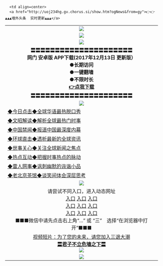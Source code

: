 <table>
<tr>
  <td align=center><img src="https://github.com/gyhhx/image-upload/blob/master/new1.jpg" />
  </td>
  </tr>
  <tr>
  <td align=center><img src="https://github.com/gyy/image/blob/master/wechat%20advise.jpg" /></td>
  </tr>
  <tr>
    <td align=center><img src="https://github.com/gyhhx/image-upload/blob/master/gy1-wxsm.png" /></td>
  </tr>
   <tr>
    <td align=center>
 <b>〓〓〓〓〓〓〓〓〓〓〓〓〓〓〓〓〓〓〓〓〓<br/>网门  安卓版 APP下载(2017年12月13日 更新版）<br/> ●长期访问<br/> ●一键翻墙<br/>  ●不限时长<br/> 
 <a href="http://t.cn/RTkHemx">👉<b>点我下载</a><br/>〓〓〓〓〓〓〓〓〓〓〓〓〓〓〓〓〓〓〓〓〓<br/>
    </td>
    </tr>
 
      <td align=center> 
      <a href="http://uoj234hg.gv.chorus.si/show.htm?ogNews&from=gy">👉👉▲▲▲墙外头条  实时更新▲▲▲</a>
  </tr>
    <tr>
    <td align=center><img src="https://github.com/gyhhx/image-upload/blob/master/shipin.jpg" /></td>
  </tr>
 <tr>
   <td align=left> 
<a href="http://4534634.wx.tq.xn--lavamki-9wa.fi/show.htm?c816850&from=gy">◆今日点击◆全球华语最热脱口秀</a><br/>
    </td>
  </tr>
  <tr>
   <td align=left>
<a href="http://4534634.wx.tq.xn--lavamki-9wa.fi/show.htm?c816857&from=gy">◆文昭解读◆解析全球最热门时事</a><br/>
    </td>
  </tr>
  <tr>
  <td align=left>
<a href="http://4534634.wx.tq.xn--lavamki-9wa.fi/show.htm?c816860&from=gy">◆中国禁闻◆报道中国最深度内幕</a><br/>
   </tr>
  <tr>
     <td align=left>
<a href="http://4534634.wx.tq.xn--lavamki-9wa.fi/show.htm?c816855&from=gy">◆环球直击◆透析最新的全球资讯</a><br/>
   </tr>
   <tr>
      <td align=left>
<a href="http://4534634.wx.tq.xn--lavamki-9wa.fi/show.htm?c816851&from=gy">◆世事关心◆关注全球新闻之焦点</a><br/>
   </tr>
   <tr>
     <td align=left>
<a href="http://4534634.wx.tq.xn--lavamki-9wa.fi/show.htm?c816852&from=gy">◆热点互动◆把握时事热点的脉动</a><br/>
   </tr>
   <tr>
      <td align=left>
<a href="http://4534634.wx.tq.xn--lavamki-9wa.fi/show.htm?c816694&from=gy">◆雷人网事◆讽刺幽默的诙谐小品</a><br/>
   </tr>
   <tr>
    <td align=left>
<a href="http://4534634.wx.tq.xn--lavamki-9wa.fi/show.htm?c816650&from=gy">◆老北京茶馆◆谈笑间体会深层思考</a><br/>
   </tr>
    <tr>
    <td align=center><img src="https://github.com/gyhhx/image-upload/blob/master/tongdao2.jpg" /></td>
  </tr>
   <tr>
    <td align=center>请尝试不同入口，进入动态网址<br/>
      <a target="_blank" href="https://s3.ap-south-1.amazonaws.com/ogatem/show.htm?from=gy">入口</a>
      <a target="_blank" href="https://s3.ap-northeast-2.amazonaws.com/ogates/show.htm?from=gy">入口</a>
      <a target="_blank" href="https://s3.amazonaws.com/ogate/show.htm?from=gy">入口</a><br/>
      <a target="_blank" href="https://s3-us-west-1.amazonaws.com/ogaten/show.htm?from=gy">入口</a>
      <a target="_blank" href="https://s3.us-east-2.amazonaws.com/ogateh/show.htm?from=gy">入口</a>
      <a target="_blank" href="https://s3.eu-central-1.amazonaws.com/ogatef/show.htm?from=gy">入口</a><br/>     
      <a target="_blank" href="https://s3.eu-west-2.amazonaws.com/ogatel/show.htm?from=gy">入口</a>
      <a target="_blank" href="https://s3.ca-central-1.amazonaws.com/ogatec/show.htm?from=gy">入口</a>
      <a target="_blank" href="https://s3-ap-southeast-2.amazonaws.com/ogatey/show.htm?from=gy">入口</a><br/>
      ■■■微信中请先点击右上角“...” 或 “三”　选择“在浏览器中打开”■■■<b><br/>
    </td>
  </tr>
  <tr>
  <td align=center>
  <a href="http://123247192.wx.tq.xn--lavamki-9wa.fi/show.htm?c816846_2_1&from=gy">视频短片：为了您的未来，请您加入三退大潮</a><br/>
      <a href="http://7657192.wx.tq.xn--lavamki-9wa.fi/show.htm?ogQuit.aspx&from=gy"><b>〓君子不立危墙之下〓<br/></a>
      <img src="https://github.com/gyhhx/image-upload/blob/master/3t.jpg" /><br/>
      </td>
  </tr>
   <tr>
    <td align=center><img src="https://raw.githubusercontent.com/oGate2/Up/master/oGate_640.jpg"/></td>
  </tr>
</table>
